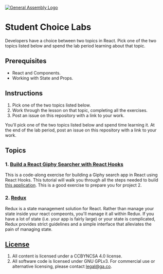 [![General Assembly Logo](https://camo.githubusercontent.com/1a91b05b8f4d44b5bbfb83abac2b0996d8e26c92/687474703a2f2f692e696d6775722e636f6d2f6b6538555354712e706e67)](https://generalassemb.ly/education/web-development-immersive)

# Student Choice Labs

Developers have a choice between two topics in React. Pick one of the
two topics listed below and spend the lab period learning about that topic.

## Prerequisites

- React and Components.
- Working with State and Props.

## Instructions

1. Pick one of the two topics listed below.
1. Work through the lesson on that topic, completing all the exercises.
1. Post an issue on this repository with a link to your work.

You'll pick one of the two topics listed below and spend time learning it. At the end of the lab period, post an issue on this repository with a link to your work.

## Topics

### 1. [Build a React Giphy Searcher with React Hooks](https://git.generalassemb.ly/seir-129/react-giphy-searcher)
This is a code-along exercise for building a Giphy search app in React using React Hooks. This tutorial will walk you through all the steps needed to build [this application](https://react-giphy-searcher.herokuapp.com/). This is a good exercise to prepare you for project 2.

### 2. [Redux]( https://git.generalassemb.ly/seir-129/react-redux)

Redux is a state management solution for React. Rather than manage your state
inside your react compeonts, you'll manage it all within Redux. If you have a
lot of state (i.e. your app is fairly large) or your state is complicated, Redux
provides strict guidelines and a simple interface that alleviates the pain of
managing state.

## [License](LICENSE)

1. All content is licensed under a CC­BY­NC­SA 4.0 license.
1. All software code is licensed under GNU GPLv3. For commercial use or
   alternative licensing, please contact legal@ga.co.
